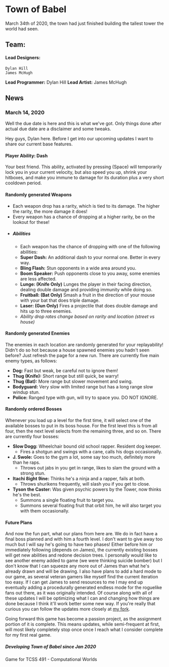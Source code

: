 # Town of Babel
March 34th of 2020, the town had just finished building the tallest tower the world had seen.

## Team:
#### Lead Designers:
    Dylan Hill
    James McHugh
**Lead Programmer:** Dylan Hill
**Lead Artist:** James McHugh

## News
### March 14, 2020
Well the due date is here and this is what we've got. Only things done after actual due date are a disclaimer and some tweaks.

Hey guys, Dylan here. Before I get into our upcoming updates I want to share our current base features.

#### Player Ability: Dash
Your best friend. This ability, activated by pressing (Space) will temporarily lock you in your current velocity, but also speed you up, shrink your hitboxes, and make you immune to damage for its duration plus a very short cooldown period.
#### Randomly generated Weapons
- Each weapon drop has a rarity, which is tied to its damage. The higher the rarity, the more damage it does!
- Every weapon has a chance of dropping at a higher rarity, be on the lookout for these!
- ##### Abilities
    - Each weapon has the chance of dropping with one of the following abilities:
    - **Super Dash:** An additional dash to your normal one. Better in every way.
    - **Bling Flash:** Stun opponents in a wide area around you.
    - **Boom Speaker:** Push opponents close to you away, some enemies are less affected.
    - **Lunge: (Knife Only)** Lunges the player in their facing direction, dealing double damage and providing immunity while doing so.
    - **Fruitball: (Bat Only)** Smash a fruit in the direction of your mouse with your bat that does triple damage.
    - **Laser: (Gun Only)** Fires a projectile that does double damage and hits up to three enemies.
    - *Ability drop rates change based on rarity and location (street vs house)*
#### Randomly generated Enemies
The enemies in each location are randomly generated for your replayability! Didn't do so hot because a house spawned enemies you hadn't seen before? Just refresh the page for a new run. There are currently five main enemy types, as follows:
- **Dog:** Fast but weak, be careful not to ignore them!
- **Thug (Knife):** Short range but still quick, be warry!
- **Thug (Bat):** More range but slower movement and swing.
- **Bodyguard:** Very slow with limited range but has a long range slow windup stun.
- **Police:** Ranged type with gun, will try to space you. DO NOT IGNORE.
#### Randomly ordered Bosses
Whenever you load up a level for the first time, it will select one of the available bosses to put in its boss house. For the first level this is from all four, then the next level selects from the remaining three, and so on. There are currently four bosses:
- **Slow Dogg:** Wheelchair bound old school rapper. Resident dog keeper.
    - Fires a shotgun and swings with a cane, calls his dogs occasionally.
- **J. Swole:** Goes to the gym a lot, some say too much, definitely more than he raps.
    - Throws out jabs in you get in range, likes to slam the ground with a strong stun.
- **Itachi 8ight 9ine:** Thinks he's a ninja and a rapper, fails at both.
    - Throws shurikens frequently, will slash you if you get to close.
- **Tyson the Caster:** Was given psychic powers by the Tower, now thinks he's the best.
    - Summons a single floating fruit to target you.
    - Summons several floating fruit that orbit him, he will also target you with them occasionally.

#### Future Plans
And now the fun part, what our plans from here are. We do in fact have a final boss planned and with him a fourth level. I don't want to give away too much but I will say he's going to have two phases! Either before him or immediately following (depends on James), the currently existing bosses will get new abilities and redone decision trees. I personally would like to see another enemy added to game (we were thinking suicide bomber) but I don't know that I can squeeze any more out of James than what he's already drawn and will be drawing. I also have plans to add a hard mode to our game, as several veteran gamers like myself find the current iteration too easy. If I can get James to send resources to me I may end up eventually adding a procedurally generated endless mode for the roguelike fans out there, as it was originally intended. Of course along with all of these updates I will be optimizing what I can and changing how things are done because I think it'll work better some new way. If you're really that curious you can follow the updates more closely at [my fork](https://github.com/dhill30/townofbabel.github.io, "dhill30/townofbabel").

Going forward this game has become a passion project, as the assignment portion of it is complete. This means updates, while semi-frequent at first, will most likely completely stop once once I reach what I consider complete for my first real game.


##### Developing Town of Babel since Jan 2020
Game for TCSS 491 - Computational Worlds
